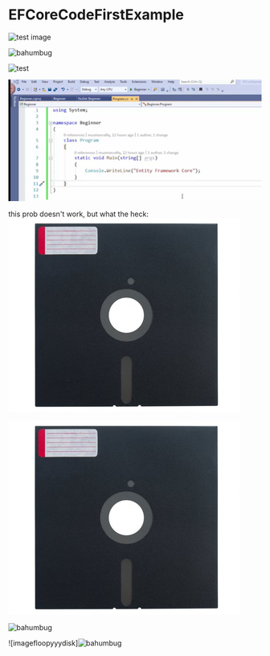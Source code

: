 # EFCoreCodeFirstExample  
  
![test image](../EFCoreCodeFirstExample/Images/test.png "Mouse over test file text")  

<img src="../EFCoreCodeFirstExample/Images/test.png" alt="bahumbug">  

![test](https://user-images.githubusercontent.com/4861265/207787700-74156713-4362-42fd-806e-399ac1e63a5a.png)

![test](<https://raw.githubusercontent.com/floppydisk525/EFCoreCodeFirstExample/master/EFCoreCodeFirstExample/Images/test.png> "why, the link works??")
  
this prob doesn't work, but what the heck:  
![floppydisk.some image file](<https://raw.githubusercontent.com/floppydisk525/assets/main/EFCoreCodeFirstExample/floppydisk.jpg> "nice disk, eh?")

![floppydisk_file](https://raw.githubusercontent.com/floppydisk525/assets/main/EFCoreCodeFirstExample/floppydisk.jpg)

<img src="https://raw.githubusercontent.com/floppydisk525/assets/main/EFCoreCodeFirstExample/floppydisk.jpgng" alt="bahumbug">  

![imagefloopyyydisk]<img src="https://raw.githubusercontent.com/floppydisk525/assets/main/EFCoreCodeFirstExample/floppydisk.jpgng" alt="bahumbug">  

